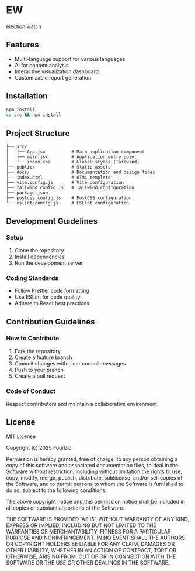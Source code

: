 # EW
election watch

## Features
- Multi-language support for various languages
- AI for content analysis
- Interactive visualization dashboard
- Customizable report generation

## Installation

```bash
npm install
cd src && npm install
```

## Project Structure
```
├── src/
│   ├── App.jsx          # Main application component
│   ├── main.jsx         # Application entry point
│   └── index.css        # Global styles (Tailwind)
├── public/              # Static assets
├── docs/                # Documentation and design files
├── index.html           # HTML template
├── vite.config.js       # Vite configuration
├── tailwind.config.js   # Tailwind configuration
├── package.json
├── postcss.config.js    # PostCSS configuration
└── eslint.config.js     # ESLint configuration
```

## Development Guidelines

### Setup
1. Clone the repository
2. Install dependencies
3. Run the development server

### Coding Standards
- Follow Prettier code formatting
- Use ESLint for code quality
- Adhere to React best practices

## Contribution Guidelines

### How to Contribute
1. Fork the repository
2. Create a feature branch
3. Commit changes with clear commit messages
4. Push to your branch
5. Create a pull request

### Code of Conduct
Respect contributors and maintain a collaborative environment.

## License

 MIT License

Copyright (c) 2025 Fourbic

Permission is hereby granted, free of charge, to any person obtaining a copy
of this software and associated documentation files, to deal in the Software
without restriction, including without limitation the rights to use, copy,
modify, merge, publish, distribute, sublicense, and/or sell copies of the
Software, and to permit persons to whom the Software is furnished to do so,
subject to the following conditions:

The above copyright notice and this permission notice shall be included in all
copies or substantial portions of the Software.

THE SOFTWARE IS PROVIDED 'AS IS', WITHOUT WARRANTY OF ANY KIND, EXPRESS OR
IMPLIED, INCLUDING BUT NOT LIMITED TO THE WARRANTIES OF MERCHANTABILITY,
FITNESS FOR A PARTICULAR PURPOSE AND NONINFRINGEMENT. IN NO EVENT SHALL THE
AUTHORS OR COPYRIGHT HOLDERS BE LIABLE FOR ANY CLAIM, DAMAGES OR OTHER
LIABILITY, WHETHER IN AN ACTION OF CONTRACT, TORT OR OTHERWISE, ARISING FROM,
OUT OF OR IN CONNECTION WITH THE SOFTWARE OR THE USE OR OTHER DEALINGS IN THE
SOFTWARE.
```
